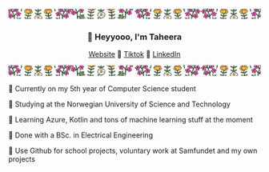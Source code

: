 ![just-a-line](https://github.com/taheeraahmed/taheeraahmed/blob/main/banner.png?raw=true)
<h3 align="center">👋 Heyyooo, I'm Taheera</h3>
<p align="center">
  <a href="https://www.taheera.no">Website</a> 💛
  <a href="https://www.tiktok.com/@taheera.py">Tiktok</a> 💛
  <a href="https://www.linkedin.com/in/taheera-ahmed-997750158/">LinkedIn</a> 
</p>

![just-a-line](https://github.com/taheeraahmed/taheeraahmed/blob/main/banner.png?raw=true)

🩷 Currently on my 5th year of Computer Science student

💚 Studying at the Norwegian University of Science and Technology

💛 Learning Azure, Kotlin and tons of machine learning stuff at the moment

🩷 Done with a BSc. in Electrical Engineering 

💚 Use Github for school projects, voluntary work at Samfundet and my own projects
